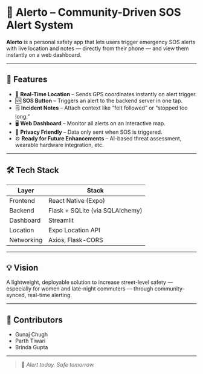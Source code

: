 # 🚨 Alerto – Community-Driven SOS Alert System

**Alerto** is a personal safety app that lets users trigger emergency SOS alerts with live location and notes — directly from their phone — and view them instantly on a web dashboard.

---

## 🚀 Features

- 📍 **Real-Time Location** – Sends GPS coordinates instantly on alert trigger.
- 🆘 **SOS Button** – Triggers an alert to the backend server in one tap.
- 🗒️ **Incident Notes** – Attach context like “felt followed” or “stopped too long.”
- 🖥️ **Web Dashboard** – Monitor all alerts on an interactive map.
- 🔐 **Privacy Friendly** – Data only sent when SOS is triggered.
- ⚙️ **Ready for Future Enhancements** – AI-based threat assessment, wearable hardware integration, etc.

---

## 🛠 Tech Stack

| Layer        | Stack                         |
|-------------|-------------------------------|
| Frontend    | React Native (Expo)           |
| Backend     | Flask + SQLite (via SQLAlchemy) |
| Dashboard   | Streamlit                     |
| Location    | Expo Location API             |
| Networking  | Axios, Flask-CORS             |

---

## 💡 Vision

A lightweight, deployable solution to increase street-level safety — especially for women and late-night commuters — through community-synced, real-time alerting.

---

## 🙌 Contributors

- Gunaj Chugh
- Parth Tiwari
- Brinda Gupta

---

> 🧠 *Alert today. Safe tomorrow.*
